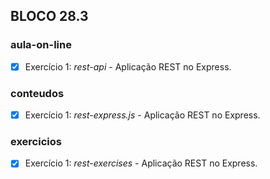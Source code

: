 ## BLOCO 28.3
### aula-on-line
- [x] Exercício 1: _rest-api_ - Aplicação REST no Express.

### conteudos
- [x] Exercício 1: _rest-express.js_ - Aplicação REST no Express.

### exercicios
- [x] Exercício 1: _rest-exercises_ - Aplicação REST no Express.

